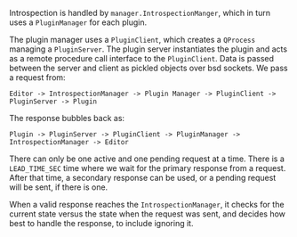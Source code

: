 

Introspection is handled by `manager.IntrospectionManger`, which
in turn uses a `PluginManager` for each plugin.

The plugin manager uses a `PluginClient`, which creates a `QProcess`
managing a `PluginServer`.  The plugin server instantiates the plugin
and acts as a remote procedure call interface to the `PluginClient`.
Data is passed between the server and client as pickled objects over
bsd sockets.  We pass a request from:

 `Editor -> IntrospectionManager -> Plugin Manager -> PluginClient ->
  PluginServer -> Plugin`

The response bubbles back as:

 `Plugin -> PluginServer -> PluginClient -> PluginManager ->
  IntrospectionManager -> Editor`

There can only be one active and one pending request at a time.
There is a `LEAD_TIME_SEC` time where we wait for the primary response
from a request.  After that time, a secondary response can be used, or
a pending request will be sent, if there is one.

When a valid response reaches the `IntrospectionManager`, it checks
for the current state versus the state when the request was sent,
and decides how best to handle the response, to include ignoring it.
